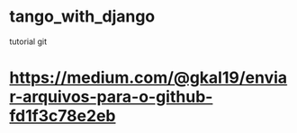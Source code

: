 # tango_with_django
tutorial git
# https://medium.com/@gkal19/enviar-arquivos-para-o-github-fd1f3c78e2eb
